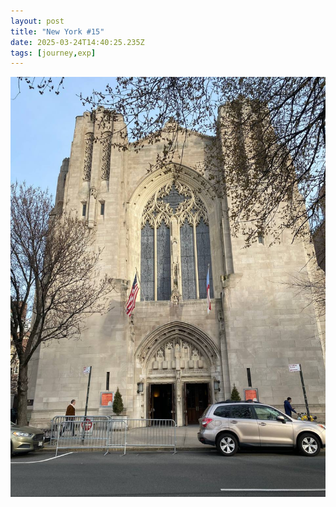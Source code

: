 ```yaml
---
layout: post
title: "New York #15"
date: 2025-03-24T14:40:25.235Z
tags: [journey,exp]
---
```


![New York #15](/assets/images/2025-03-24-image144025.png)


